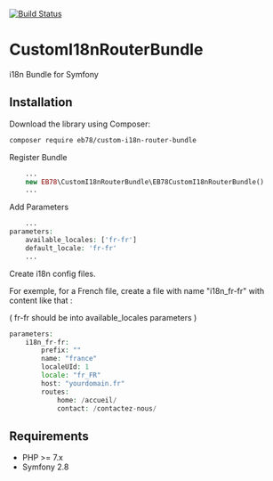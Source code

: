 [![Build Status](https://travis-ci.org/eborges78/CustomI18nRouterBundle.svg?branch=master)](https://travis-ci.org/eborges78/CustomI18nRouterBundle)

# CustomI18nRouterBundle

i18n Bundle for Symfony

## Installation

Download the library using Composer:

```bash
composer require eb78/custom-i18n-router-bundle
```

Register Bundle

```php
    ...
    new EB78\CustomI18nRouterBundle\EB78CustomI18nRouterBundle()
    ...
```

Add Parameters

```php
    ...
parameters:
    available_locales: ['fr-fr']
    default_locale: 'fr-fr'
    ...
```

Create i18n config files.

For exemple, for a French file, create a file with name "i18n_fr-fr"
 with content like that :

( fr-fr should be into available_locales parameters )


```php
parameters:
    i18n_fr-fr:
        prefix: ""
        name: "france"
        localeUId: 1
        locale: "fr_FR"
        host: "yourdomain.fr"
        routes:
            home: /accueil/
            contact: /contactez-nous/
```



## Requirements

* PHP >= 7.x
* Symfony 2.8
